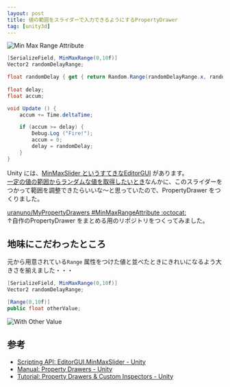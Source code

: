 ```yaml
---
layout: post
title: 値の範囲をスライダーで入力できるようにするPropertyDrawer
tag: [unity3d]
---
```


![Min Max Range Attribute](http://uranuno.github.io/MyPropertyDrawers/minmaxrange.gif "がんばってつくったGIF")

```csharp
[SerializeField, MinMaxRange(0,10f)]
Vector2 randomDelayRange;

float randomDelay { get { return Random.Range(randomDelayRange.x, randomDelayRange.y); } }
	
float delay;
float accum;

void Update () {
	accum += Time.deltaTime;

	if (accum >= delay) {
		Debug.Log ("Fire!");
		accum = 0;
		delay = randomDelay;
	}
}
```

Unity には、[MinMaxSlider というすてきなEditorGUI](http://docs.unity3d.com/ScriptReference/EditorGUI.MinMaxSlider.html) があります。  
[一定の値の範囲からランダムな値を取得したいとき](http://docs.unity3d.com/ScriptReference/Random.Range.html)なんかに、このスライダーをつかって範囲を調整できたらいいな〜と思っていたので、PropertyDrawer をつくりました。  

[uranuno/MyPropertyDrawers #MinMaxRangeAttribute :octocat:](https://github.com/uranuno/MyPropertyDrawers#min-max-range-attribute)  
↑自作のPropertyDrawer をまとめる用のリポジトリをつくってみました。

<!-- more -->

地味にこだわったところ
--------------------
元から用意されている`Range` 属性をつけた値と並べたときにきれいになるよう大きさを揃えました・・・

```csharp
[SerializeField, MinMaxRange(0,10f)]
Vector2 randomDelayRange;

[Range(0,10f)]
public float otherValue;
```

![With Other Value](http://uranuno.github.io/MyPropertyDrawers/minmaxrange-othervalue.png)


参考
-----
- [Scripting API: EditorGUI.MinMaxSlider - Unity](http://docs.unity3d.com/ScriptReference/EditorGUI.MinMaxSlider.html)
- [Manual: Property Drawers - Unity](http://docs.unity3d.com/Manual/editor-PropertyDrawers.html)
- [Tutorial: Property Drawers & Custom Inspectors - Unity](https://unity3d.com/learn/tutorials/modules/intermediate/live-training-archive/property-drawers-custom-inspectors)
